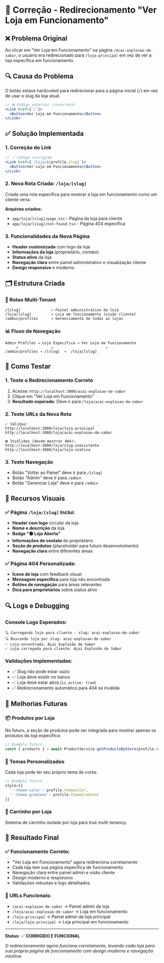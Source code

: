 # 🔧 Correção - Redirecionamento "Ver Loja em Funcionamento"

## ❌ Problema Original

Ao clicar em "Ver Loja em Funcionamento" na página `/acai-explosao-de-sabor`, o usuário era redirecionado para `/loja-principal` em vez de ver a loja específica em funcionamento.

## 🔍 Causa do Problema

O botão estava hardcoded para redirecionar para a página inicial (`/`) em vez de usar o slug da loja atual.

```jsx
// ❌ Código anterior (incorreto)
<Link href={`/`}>
  <Button>Ver Loja em Funcionamento</Button>
</Link>
```

## ✅ Solução Implementada

### 1. **Correção do Link**

```jsx
// ✅ Código corrigido
<Link href={`/loja/${profile.slug}`}>
  <Button>Ver Loja em Funcionamento</Button>
</Link>
```

### 2. **Nova Rota Criada: `/loja/[slug]`**

Criada uma rota específica para mostrar a loja em funcionamento como um cliente veria.

**Arquivos criados:**

- `app/loja/[slug]/page.tsx` - Página da loja para cliente
- `app/loja/[slug]/not-found.tsx` - Página 404 específica

### 3. **Funcionalidades da Nova Página**

- **Header customizado** com logo da loja
- **Informações da loja** (proprietário, contato)
- **Status ativo** da loja
- **Navegação clara** entre painel administrativo e visualização cliente
- **Design responsivo** e moderno

## 🗂️ Estrutura Criada

### 📂 Rotas Multi-Tenant

```
/[slug]              → Painel administrativo da loja
/loja/[slug]         → Loja em funcionamento (visão cliente)
/admin/profiles      → Gerenciamento de todas as lojas
```

### 📊 Fluxo de Navegação

```
Admin Profiles → Loja Específica → Ver Loja em Funcionamento
     ↓               ↓                        ↓
/admin/profiles → /[slug]  →  /loja/[slug]
```

## 🧪 Como Testar

### 1. **Teste o Redirecionamento Correto**

1. Acesse: `http://localhost:3000/acai-explosao-de-sabor`
2. Clique em "Ver Loja em Funcionamento"
3. **Resultado esperado**: Deve ir para `/loja/acai-explosao-de-sabor`

### 2. **Teste URLs da Nova Rota**

```
✅ Válidas:
http://localhost:3000/loja/loja-principal
http://localhost:3000/loja/acai-explosao-de-sabor

❌ Inválidas (devem mostrar 404):
http://localhost:3000/loja/slug-inexistente
http://localhost:3000/loja/loja-inativa
```

### 3. **Teste Navegação**

- Botão "Voltar ao Painel" deve ir para `/{slug}`
- Botão "Admin" deve ir para `/admin`
- Botão "Gerenciar Loja" deve ir para `/admin`

## 🎨 Recursos Visuais

### ✅ Página `/loja/[slug]` Inclui:

- **Header com logo** circular da loja
- **Nome e descrição** da loja
- **Badge "🟢 Loja Aberta"**
- **Informações de contato** do proprietário
- **Seção de produtos** (placeholder para futuro desenvolvimento)
- **Navegação clara** entre diferentes áreas

### ✅ Página 404 Personalizada:

- **Ícone de loja** com feedback visual
- **Mensagem específica** para loja não encontrada
- **Botões de navegação** para áreas relevantes
- **Dica para proprietários** sobre status ativo

## 🔍 Logs e Debugging

### Console Logs Esperados:

```
🔍 Carregando loja para cliente - slug: acai-explosao-de-sabor
🔍 Buscando loja por slug: acai-explosao-de-sabor
✅ Loja encontrada: Açai Explosão de Sabor
✅ Loja carregada para cliente: Açai Explosão de Sabor
```

### Validações Implementadas:

- ✅ Slug não pode estar vazio
- ✅ Loja deve existir no banco
- ✅ Loja deve estar ativa (`is_active: true`)
- ✅ Redirecionamento automático para 404 se inválida

## 🌟 Melhorias Futuras

### 📦 Produtos por Loja

No futuro, a seção de produtos pode ser integrada para mostrar apenas os produtos da loja específica:

```jsx
// Exemplo futuro
const { products } = await ProductService.getProductsByStore(profile.id);
```

### 🎨 Temas Personalizados

Cada loja pode ter seu próprio tema de cores:

```jsx
// Exemplo futuro
style={{
  '--theme-color': profile.themeColor,
  '--theme-gradient': profile.themeGradient
}}
```

### 🛒 Carrinho por Loja

Sistema de carrinho isolado por loja para true multi-tenancy.

## 🎯 Resultado Final

### ✅ Funcionamento Correto:

- "Ver Loja em Funcionamento" agora redireciona corretamente
- Cada loja tem sua página específica de funcionamento
- Navegação clara entre painel admin e visão cliente
- Design moderno e responsivo
- Validações robustas e logs detalhados

### 🔗 URLs Funcionais:

- `/acai-explosao-de-sabor` → Painel admin da loja
- `/loja/acai-explosao-de-sabor` → Loja em funcionamento
- `/loja-principal` → Painel admin da loja principal
- `/loja/loja-principal` → Loja principal em funcionamento

---

**Status**: ✅ **CORRIGIDO E FUNCIONAL**

_O redirecionamento agora funciona corretamente, levando cada loja para sua própria página de funcionamento com design moderno e navegação intuitiva._
